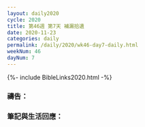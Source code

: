 ```yaml
---
layout: daily2020
cycle: 2020
title: 第46週 第7天 補漏拾遺
date: 2020-11-23
categories: daily
permalink: /daily/2020/wk46-day7-daily.html
weekNum: 46
dayNum: 7
---
```


{%- include BibleLinks2020.html -%}

### 禱告：

### 筆記與生活回應：
